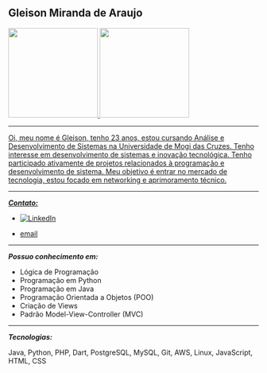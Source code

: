 ## **Gleison Miranda de Araujo**
<div>
<a href="https://github.com/GleisonAraujo">
<img loading="lazy" height="180em" src="https://github-readme-stats.vercel.app/api/top-langs/?username=GleisonAraujo&layout=compact&langs_count=7&theme=dracula"/>
<img loading="lazy" height="180em" src="https://github-readme-stats.vercel.app/api?username=GleisonAraujo&show_icons=true&theme=dracula&include_all_commits=true&count_private=true"/>
</div>



***


Oi, meu nome é Gleison, tenho 23 anos, estou cursando Análise e Desenvolvimento de Sistemas na Universidade de Mogi das Cruzes. Tenho interesse em desenvolvimento de sistemas e inovação tecnológica. Tenho participado ativamente de projetos relacionados à programação e desenvolvimento de sistema. Meu objetivo é entrar no mercado de tecnologia, estou focado em networking e aprimoramento técnico.


***



***Contato:***


- [![LinkedIn](linkedin_icon.png)](https://www.linkedin.com/in/gleison-araujo2)


- [email](mailto:araujo.gleison67@gmail.com)


***


***Possuo conhecimento em:***


- Lógica de Programação
- Programação em Python
- Programação em Java
- Programação Orientada a Objetos (POO)
- Criação de Views
- Padrão Model-View-Controller (MVC)



***
***Tecnologias:***

Java, Python, PHP, Dart, PostgreSQL, MySQL, Git, AWS, Linux, JavaScript, HTML, CSS



